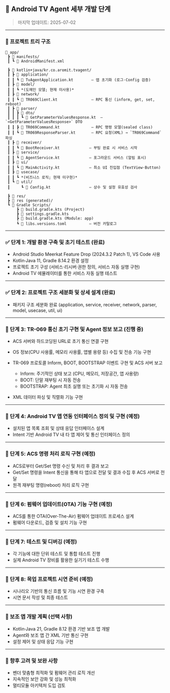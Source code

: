 ## 🚩 Android TV Agent 세부 개발 단계

> 마지막 업데이트: 2025-07-02

---

### 📂 프로젝트 트리 구조

```
📂 app/  
 ┣ 📂 manifests/  
 ┃ ┗ 📄 AndroidManifest.xml  

 ┣ 📂 kotlin+java/kr.co.aromit.tvagent/  
 ┃ ┣ 📂 application/  
 ┃ ┃ ┗ 📄 TvAgentApplication.kt        – 앱 초기화 (로그·Config 검증)  
 ┃ ┣ 📂 model/  
 ┃ ┃ ┗ *(도메인 모델; 현재 미사용)*  
 ┃ ┣ 📂 network/  
 ┃ ┃ ┗ 📄 TR069Client.kt               – RPC 통신 (inform, get, set, reboot)  
 ┃ ┣ 📂 parser/  
 ┃ ┃ ┣ 📂 dto/  
 ┃ ┃ ┃ ┗ 📄 GetParameterValuesResponse.kt  – `<GetParameterValuesResponse>` DTO  
 ┃ ┃ ┣ 📄 TR069Command.kt              – RPC 명령 모델(sealed class)  
 ┃ ┃ ┗ 📄 TR069ResponseParser.kt       – RPC 요청(XML) → `TR069Command` 파싱  
 ┃ ┣ 📂 receiver/  
 ┃ ┃ ┗ 📄 BootReceiver.kt             – 부팅 완료 시 서비스 시작  
 ┃ ┣ 📂 service/  
 ┃ ┃ ┗ 📄 AgentService.kt             – 포그라운드 서비스 (알림 표시)  
 ┃ ┣ 📂 ui/  
 ┃ ┃ ┗ 📄 MainActivity.kt             – 최소 UI 진입점 (TextView·Button)  
 ┃ ┣ 📂 usecase/  
 ┃ ┃ ┗ *(비즈니스 로직; 현재 미구현)*  
 ┃ ┗ 📂 util/  
 ┃     ┗ 📄 Config.kt                 – 상수 및 설정 유효성 검사  

 ┣ 📂 res/  
 ┣ 📂 res (generated)/  
 ┗ 📂 Gradle Scripts/  
     ┣ 📄 build.gradle.kts (Project)  
     ┣ 📄 settings.gradle.kts  
     ┣ 📄 build.gradle.kts (Module: app)  
     ┗ 📄 libs.versions.toml          – 버전 카탈로그  
```

---

### ✅ 단계 1: 개발 환경 구축 및 초기 테스트 (완료)

* Android Studio Meerkat Feature Drop (2024.3.2 Patch 1), VS Code 사용
* Kotlin·Java 11, Gradle 8.14.2 환경 설정
* 프로젝트 초기 구성 (서비스·리시버·권한 정의, 서비스 자동 실행 구현)
* Android TV 에뮬레이터를 통한 서비스 자동 실행 테스트

---

### ✅ 단계 2: 프로젝트 구조 세분화 및 상세 설계 (완료)

* 패키지 구조 세분화 완료 (application, service, receiver, network, parser, model, usecase, util, ui)

---

### 🚧 단계 3: TR-069 통신 초기 구현 및 Agent 정보 보고 (진행 중)

* ACS 서버와 하드코딩된 URL로 초기 통신 연결 구현
* OS 정보(CPU 사용률, 메모리 사용률, 앱별 용량 등) 수집 및 전송 기능 구현
* TR-069 프로토콜 Inform, BOOT, BOOTSTRAP 이벤트 구현 및 ACS 서버 보고

  * Inform: 주기적인 상태 보고 (CPU, 메모리, 저장공간, 앱 사용량)
  * BOOT: 단말 재부팅 시 자동 전송
  * BOOTSTRAP: Agent 최초 실행 또는 초기화 시 자동 전송
* XML 데이터 파싱 및 직렬화 기능 구현

---

### 🚧 단계 4: Android TV 앱 연동 인터페이스 정의 및 구현 (예정)

* 설치된 앱 목록 조회 및 상태 응답 인터페이스 설계
* Intent 기반 Android TV 내 타 앱 제어 및 통신 인터페이스 정의

---

### 🚧 단계 5: ACS 명령 처리 로직 구현 (예정)

* ACS로부터 Get/Set 명령 수신 및 처리 후 결과 보고
* Get/Set 명령을 Intent 통신을 통해 타 앱으로 전달 및 결과 수집 후 ACS 서버로 전달
* 원격 재부팅 명령(reboot) 처리 로직 구현

---

### 🚧 단계 6: 펌웨어 업데이트(OTA) 기능 구현 (예정)

* ACS를 통한 OTA(Over-The-Air) 펌웨어 업데이트 프로세스 설계
* 펌웨어 다운로드, 검증 및 설치 기능 구현

---

### 🚧 단계 7: 테스트 및 디버깅 (예정)

* 각 기능에 대한 단위 테스트 및 통합 테스트 진행
* 실제 Android TV 장비를 활용한 실기기 테스트 수행

---

### 🚧 단계 8: 목업 프로젝트 시연 준비 (예정)

* 시나리오 기반의 통신 흐름 및 기능 시연 환경 구축
* 시연 문서 작성 및 최종 테스트

---

### 📌 보조 앱 개발 계획 (선택 사항)

* Kotlin·Java 21, Gradle 8.12 환경 기반 보조 앱 개발
* Agent와 보조 앱 간 XML 기반 통신 구현
* 설정 제어 및 상태 응답 기능 구현

---

### 📌 향후 고려 및 보완 사항

* 벤더 맞춤형 최적화 및 펌웨어 관리 로직 개선
* 지속적인 보안 강화 및 성능 최적화
* 멀티모듈 아키텍처 도입 검토
